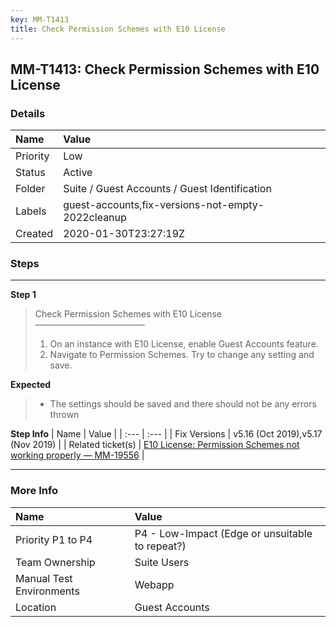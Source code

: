 ```yaml
---
key: MM-T1413
title: Check Permission Schemes with E10 License
---
```


## MM-T1413: Check Permission Schemes with E10 License

### Details

| Name     | Value                                             |
| :------- | :------------------------------------------------ |
| Priority | Low                                               |
| Status   | Active                                            |
| Folder   | Suite / Guest Accounts / Guest Identification     |
| Labels   | guest-accounts,fix-versions-not-empty-2022cleanup |
| Created  | 2020-01-30T23:27:19Z                              |

### Steps

<hr/>

**Step 1**

> <article>Check Permission Schemes with E10 License<br>–––––––––––––––––––––––––<ol><li>On an instance with E10 License, enable Guest Accounts feature.</li><li>Navigate to Permission Schemes. Try to change any setting and save.</li></ol></article>

**Expected**

> <article><ul><li>The settings should be saved and there should not be any errors thrown</li></ul></article>

**Step Info**
| Name | Value |
| :--- | :--- |
| Fix Versions | v5.16 (Oct 2019),v5.17 (Nov 2019) |
| Related ticket(s) | <a href="https://mattermost.atlassian.net/browse/MM-19556">E10 License: Permission Schemes not working properly — MM-19556</a> |

<hr/>

### More Info

| Name                     | Value                                           |
| :----------------------- | :---------------------------------------------- |
| Priority P1 to P4        | P4 - Low-Impact (Edge or unsuitable to repeat?) |
| Team Ownership           | Suite Users                                     |
| Manual Test Environments | Webapp                                          |
| Location                 | Guest Accounts                                  |
